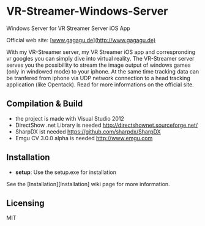 # VR-Streamer-Windows-Server
Windows Server for VR Streamer Server iOS App

Official web site: [www.gagagu.de](http://www.gagagu.de)

With my VR-Streamer server, my VR Streamer iOS app and correspronding vr googles you can simply dive into virtual reality. 
The VR-Streamer server serves you the possibillity to stream the image output of windows games (only in windowed mode) 
to your iphone. At the same time tracking data can be tranfered from iphone via UDP network connection to a 
head tracking application (like Opentack). Read for more informations on the official site.

## Compilation & Build
- the project is made with Visual Studio 2012
- DirectShow .net Library is needed http://directshownet.sourceforge.net/
- SharpDX ist needed https://github.com/sharpdx/SharpDX
- Emgu CV 3.0.0 alpha is needed http://www.emgu.com

## Installation
- **setup**: Use the setup.exe for installation

See the [Installation][Installation] wiki page for more information.

## Licensing
 
MIT
